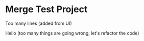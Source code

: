 # Merge Test Project

Too many lines (added from UI)

Hello (too many things are going wrong, let's refactor the code)
